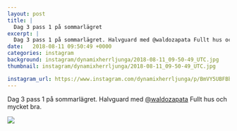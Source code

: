 ```yaml
---
layout: post
title: |
  Dag 3 pass 1 på sommarlägret
excerpt: |
  Dag 3 pass 1 på sommarlägret. Halvguard med @waldozapata Fullt hus och mycket bra.
date:   2018-08-11 09:50:49 +0000
categories: instagram
background: instagram/dynamixherrljunga/2018-08-11_09-50-49_UTC.jpg
thumbnail: instagram/dynamixherrljunga/2018-08-11_09-50-49_UTC.jpg

instagram_url: https://www.instagram.com/dynamixherrljunga/p/BmVY5UBFBbm
---
```

Dag 3 pass 1 på sommarlägret. Halvguard med [@waldozapata](https://www.instagram.com/waldozapata/) Fullt hus och mycket bra.



<img src='{{ site.baseurl }}/instagram/dynamixherrljunga/2018-08-11_09-50-49_UTC.jpg' class='img-fluid' />
